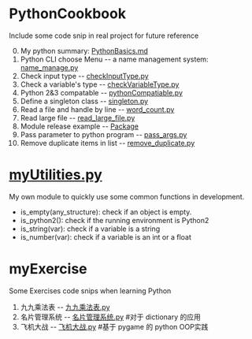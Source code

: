 # PythonCookbook
 Include some code snip in real project for future reference

 0. My python summary: [PythonBasics.md](./PythonBasics.md)
 1. Python CLI choose Menu -- a name management system: [name_manage.py](./name_manage.py)
 2. Check input type -- [checkInputType.py](./checkInputType.py)
 3. Check a variable's type  -- [checkVariableType.py](./checkVariableType.py)
 4. Python 2&3 compatable -- [pythonCompatiable.py](./pythonCompatiable.py)
 5. Define a singleton class -- [singleton.py](./singleton.py)
 6. Read a file and handle by line -- [word_count.py](./word_count.py)
 7. Read large file -- [read_large_file.py](./read_large_file.py)
 8. Module release example -- [Package](./Package)
 9. Pass parameter to python program -- [pass_args.py](./pass_args.py)
 10. Remove duplicate items in list -- [remove_duplicate.py](./remove_duplicate.py)

# [myUtilities.py](./myUtilities.py)
My own module to quickly use some common functions in development.
+ is_empty(any_structure): check if an object is empty.
+ is_python2(): check if the running environment is Python2
+ is_string(var): check if a variable is a string
+ is_number(var): check if a variable is an int or a float

# myExercise
  Some Exercises code snips when learning Python
  1. 九九乘法表 -- [九九乘法表.py](./myExercise/九九乘法表.py)
  2. 名片管理系统 -- [名片管理系统.py](./myExercise/名片管理系统.py) #对于 dictionary 的应用
  3. 飞机大战 -- [飞机大战.py](./myExercise/飞机大战/飞机大战.py) #基于 pygame 的 python OOP实践